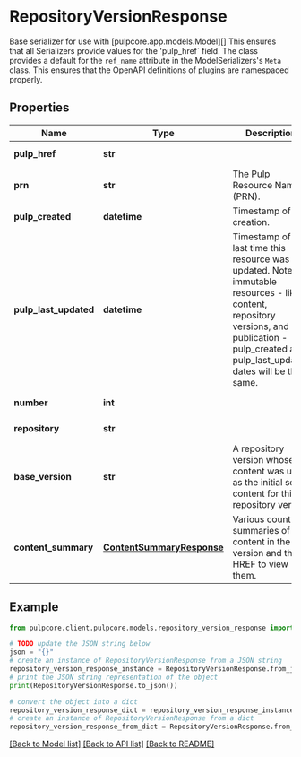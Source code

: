 # RepositoryVersionResponse

Base serializer for use with [pulpcore.app.models.Model][]  This ensures that all Serializers provide values for the 'pulp_href` field.  The class provides a default for the ``ref_name`` attribute in the ModelSerializers's ``Meta`` class. This ensures that the OpenAPI definitions of plugins are namespaced properly.

## Properties

Name | Type | Description | Notes
------------ | ------------- | ------------- | -------------
**pulp_href** | **str** |  | [optional] [readonly] 
**prn** | **str** | The Pulp Resource Name (PRN). | [optional] [readonly] 
**pulp_created** | **datetime** | Timestamp of creation. | [optional] [readonly] 
**pulp_last_updated** | **datetime** | Timestamp of the last time this resource was updated. Note: for immutable resources - like content, repository versions, and publication - pulp_created and pulp_last_updated dates will be the same. | [optional] [readonly] 
**number** | **int** |  | [optional] [readonly] 
**repository** | **str** |  | [optional] [readonly] 
**base_version** | **str** | A repository version whose content was used as the initial set of content for this repository version | [optional] 
**content_summary** | [**ContentSummaryResponse**](ContentSummaryResponse.md) | Various count summaries of the content in the version and the HREF to view them. | [optional] [readonly] 

## Example

```python
from pulpcore.client.pulpcore.models.repository_version_response import RepositoryVersionResponse

# TODO update the JSON string below
json = "{}"
# create an instance of RepositoryVersionResponse from a JSON string
repository_version_response_instance = RepositoryVersionResponse.from_json(json)
# print the JSON string representation of the object
print(RepositoryVersionResponse.to_json())

# convert the object into a dict
repository_version_response_dict = repository_version_response_instance.to_dict()
# create an instance of RepositoryVersionResponse from a dict
repository_version_response_from_dict = RepositoryVersionResponse.from_dict(repository_version_response_dict)
```
[[Back to Model list]](../README.md#documentation-for-models) [[Back to API list]](../README.md#documentation-for-api-endpoints) [[Back to README]](../README.md)



